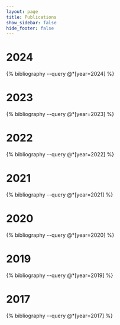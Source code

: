 ```yaml
---
layout: page
title: Publications
show_sidebar: false
hide_footer: false
---
```


<style>
.csl-block {
    font-size: 16px;
}
.csl-title, .csl-author, .csl-event, .csl-editor, .csl-venue {
    display: block;
    position: relative;
    font-size: 16px;
}

.csl-title b {
    font-weight: 600;
}

.csl-content {
    display: inline-block;
    vertical-align: top;
    padding-left: 20px;
}

.bibliography {
   list-style-type: none;
}
</style>
# 2024
{% bibliography --query @*[year=2024] %}

# 2023
{% bibliography --query @*[year=2023] %}

# 2022
{% bibliography --query @*[year=2022] %}

# 2021
{% bibliography --query @*[year=2021] %}

# 2020
{% bibliography --query @*[year=2020] %}

# 2019
{% bibliography --query @*[year=2019] %}

# 2017
{% bibliography --query @*[year=2017] %}
